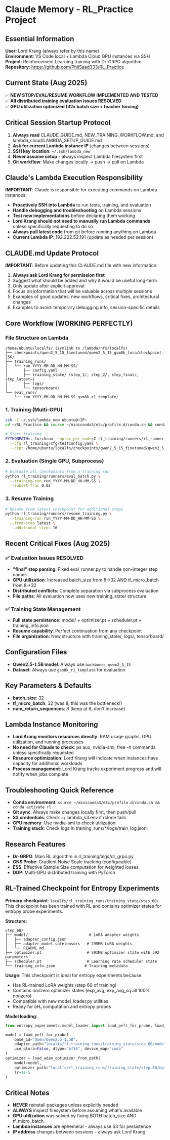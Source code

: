 # Claude Memory - RL_Practice Project

## Essential Information
**User**: Lord Krang (always refer by this name)  
**Environment**: VS Code local + Lambda Cloud GPU instances via SSH  
**Project**: Reinforcement Learning training with Dr-GRPO algorithm  
**Repository**: https://github.com/PhilSaad333/RL_Practice  

## Current State (Aug 2025)
✅ **NEW STOP/EVAL/RESUME WORKFLOW IMPLEMENTED AND TESTED**  
✅ **All distributed training evaluation issues RESOLVED**  
✅ **GPU utilization optimized (32x batch size + teacher forcing)**  

## Critical Session Startup Protocol
1. **Always read** CLAUDE_GUIDE.md, NEW_TRAINING_WORKFLOW.md, and lambda_cloud/LAMBDA_SETUP_GUIDE.md
2. **Ask for current Lambda instance IP** (changes between sessions)
3. **SSH key location**: `~/.ssh/lambda_new`
4. **Never assume setup** - always inspect Lambda filesystem first
5. **Git workflow**: Make changes locally → push → pull on Lambda

## Claude's Lambda Execution Responsibility
**IMPORTANT**: Claude is responsible for executing commands on Lambda instances:
- **Proactively SSH into Lambda** to run tests, training, and evaluation
- **Handle debugging and troubleshooting** on Lambda sessions
- **Test new implementations** before declaring them working
- **Lord Krang should not need to manually run Lambda commands** unless specifically requesting to do so
- **Always pull latest code** from git before running anything on Lambda
- **Current Lambda IP**: 192.222.52.191 (update as needed per session)

## CLAUDE.md Update Protocol
**IMPORTANT**: Before updating this CLAUDE.md file with new information:
1. **Always ask Lord Krang for permission first**
2. Suggest what should be added and why it would be useful long-term
3. Only update after explicit approval
4. Focus on information that will be valuable across multiple sessions
5. Examples of good updates: new workflows, critical fixes, architectural changes
6. Examples to avoid: temporary debugging info, session-specific details

## Core Workflow (WORKING PERFECTLY)

### File Structure on Lambda
```
/home/ubuntu/localfs/ (symlink to /lambda/nfs/localfs)
├── checkpoints/qwen2_5_15_finetuned/qwen2_5_15_gsm8k_lora/checkpoint-156/
├── training_runs/
│   └── run_YYYY-MM-DD_HH-MM-SS/
│       ├── config.yaml
│       ├── training_state/ (step_1/, step_2/, step_final/, step_latest→)
│       ├── logs/
│       └── tensorboard/
└── eval_runs/
    └── run_YYYY-MM-DD_HH-MM-SS_gsm8k_r1_template/
```

### 1. Training (Multi-GPU)
```bash
ssh -i ~/.ssh/lambda_new ubuntu@<IP>
cd ~/RL_Practice && source ~/miniconda3/etc/profile.d/conda.sh && conda activate rl

# Start training
PYTHONPATH=. torchrun --nproc_per_node=2 rl_training/runners/rl_runner.py \
  --cfg rl_training/cfg/testconfig.yaml \
  --ckpt /home/ubuntu/localfs/checkpoints/qwen2_5_15_finetuned/qwen2_5_15_gsm8k_lora/checkpoint-156
```

### 2. Evaluation (Single GPU, Subprocess)
```bash
# Evaluate all checkpoints from a training run
python rl_training/runners/eval_batch.py \
  --training-run run_YYYY-MM-DD_HH-MM-SS \
  --subset-frac 0.02
```

### 3. Resume Training
```bash
# Resume from latest checkpoint for additional steps
python rl_training/runners/resume_training.py \
  --training-run run_YYYY-MM-DD_HH-MM-SS \
  --from-step latest \
  --additional-steps 10
```

## Recent Critical Fixes (Aug 2025)

### ✅ Evaluation Issues RESOLVED
- **"final" step parsing**: Fixed eval_runner.py to handle non-integer step names
- **GPU utilization**: Increased batch_size from 8→32 AND tf_micro_batch from 8→32  
- **Distributed conflicts**: Complete separation via subprocess evaluation
- **File paths**: All evaluation now uses new training_state/ structure

### ✅ Training State Management
- **Full state persistence**: model/ + optimizer.pt + scheduler.pt + training_info.json
- **Resume capability**: Perfect continuation from any checkpoint
- **File organization**: New structure with training_state/, logs/, tensorboard/

## Configuration Files
- **Qwen2.5-1.5B model**: Always use `backbone: qwen2_5_15`
- **Dataset**: Always use `gsm8k_r1_template` for evaluation

## Key Parameters & Defaults
- **batch_size**: 32
- **tf_micro_batch**: 32 (was 8, this was the bottleneck!)
- **num_return_sequences**: 8 (keep at 8, don't increase)

## Lambda Instance Monitoring
- **Lord Krang monitors resources directly**: RAM usage graphs, GPU utilization, and running processes
- **No need for Claude to check**: ps aux, nvidia-smi, free -h commands unless specifically requested
- **Resource optimization**: Lord Krang will indicate when instances have capacity for additional workloads
- **Process management**: Lord Krang tracks experiment progress and will notify when jobs complete

## Troubleshooting Quick Reference
- **Conda environment**: `source ~/miniconda3/etc/profile.d/conda.sh && conda activate rl`
- **Git sync**: Always make changes locally first, then push/pull
- **S3 credentials**: Check ~/.lambda_s3.env if rclone fails
- **GPU memory**: Use nvidia-smi to check utilization
- **Training stuck**: Check logs in training_runs/*/logs/train_log.jsonl

## Research Features
- **Dr-GRPO**: Main RL algorithm in rl_training/algs/dr_grpo.py
- **GNS Probe**: Gradient Noise Scale tracking (configurable)
- **ESS**: Effective Sample Size computation for weighted losses
- **DDP**: Multi-GPU distributed training with PyTorch


## RL-Trained Checkpoint for Entropy Experiments
**Primary checkpoint**: `localfs/rl_training_runs/training_state/step_60/`
This checkpoint has been trained with RL and contains optimizer states for entropy probe experiments.

**Structure**:
```
step_60/
├── model/                           # LoRA adapter weights
│   ├── adapter_config.json         
│   ├── adapter_model.safetensors   # 295MB LoRA weights
│   └── README.md
├── optimizer.pt                    # 591MB optimizer state with 392 parameters
├── scheduler.pt                    # Learning rate scheduler state
└── training_info.json             # Training metadata
```

**Usage**: This checkpoint is ideal for entropy experiments because:
- Has RL-trained LoRA weights (step 60 of training)
- Contains nonzero optimizer states (exp_avg, exp_avg_sq all 100% nonzero)
- Compatible with new model_loader.py utilities
- Ready for δH₁ computation and entropy probes

**Model loading**:
```python
from entropy_experiments.model_loader import load_peft_for_probe, load_adam_optimizer_from_path

model = load_peft_for_probe(
    base_id="Qwen/Qwen2.5-1.5B",
    adapter_path="localfs/rl_training_runs/training_state/step_60/model",
    use_qlora=False, dtype="bf16", device_map="cuda"
)
optimizer = load_adam_optimizer_from_path(
    model=model,
    optimizer_path="localfs/rl_training_runs/training_state/step_60/optimizer.pt",
    lr=1e-5
)
```

## Critical Notes
- **NEVER** reinstall packages unless explicitly needed
- **ALWAYS** inspect filesystem before assuming what's available
- **GPU utilization** was solved by fixing BOTH batch_size AND tf_micro_batch
- **Lambda instances** are ephemeral - always use S3 for persistence
- **IP address** changes between sessions - always ask Lord Krang
